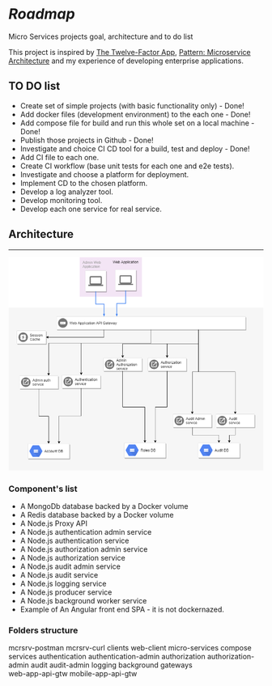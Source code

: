 # *Roadmap*

Micro Services projects goal, architecture and to do list

This project is inspired by [The Twelve-Factor App](https://12factor.net/),
[Pattern: Microservice Architecture](https://microservices.io/patterns/microservices.html) and
my experience of developing enterprise applications.

## TO DO list

* Create set of simple projects (with basic functionality only) - Done!
* Add docker files (development environment) to the each one - Done!
* Add compose file for build and run this whole set on a local machine - Done!
* Publish those projects in Github - Done!
* Investigate and choice CI CD tool for a build, test and deploy - Done!
* Add CI file to each one.
* Create CI workflow (base unit tests for each one and e2e tests).
* Investigate and choose a platform for deployment.
* Implement CD to the chosen platform.
* Develop a log analyzer tool.
* Develop monitoring tool.
* Develop each one service for real service.



## Architecture

-----

![Architecture diagram](architecture.png)

### Component's list

* A MongoDb database backed by a Docker volume
* A Redis database backed by a Docker volume
* A Node.js Proxy API
* A Node.js authentication admin service
* A Node.js authentication service
* A Node.js authorization admin service
* A Node.js authorization service
* A Node.js audit admin service
* A Node.js audit service
* A Node.js logging service
* A Node.js producer service
* A Node.js background worker service
* Example of An Angular front end SPA - it is not dockernazed.

### Folders structure

mcrsrv-postman
mcrsrv-curl
clients
  web-client
micro-services
  compose
  services
    authentication
    authentication-admin
    authorization
    authorization-admin
    audit
    audit-admin
    logging
    background
  gateways  
    web-app-api-gtw
    mobile-app-api-gtw
